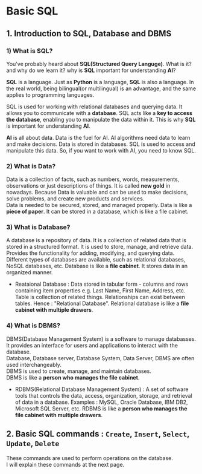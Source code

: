 # Basic SQL

## 1. Introduction to **SQL**, **Database** and **DBMS**

### 1) What is SQL?

You've probably heard about **SQL(Structured Query Languge)**. What is it? and why do we learn it? why is **SQL** important for understanding **AI**?    

**SQL** is a language. Just as **Python** is a language, **SQL** is also a language. In the real world, being bilingual(or multilingual) is an advantage, and the same applies to programming languages.

SQL is used for working with relational databases and querying data. It allows you to communicate with a **database**. SQL acts like a **key to access the database**, enabling you to manipulate the data within it. This is why **SQL** is important for understanding **AI**.    

**AI** is all about data. Data is the fuel for AI. AI algorithms need data to learn and make decisions. Data is stored in databases. SQL is used to access and manipulate this data. So, if you want to work with AI, you need to know SQL.    

### 2) What is Data?

Data is a collection of facts, such as numbers, words, measurements, observations or just descriptions of things. It is called **new gold** in nowadays. Because Data is valuable and can be used to make decisions, solve problems, and create new products and services.  
Data is needed to be secured, stored, and managed properly. 
Data is like a **piece of paper**. It can be stored in a database, which is like a file cabinet.

### 3) What is Database?
A database is a repository of data. It is a collection of related data that is stored in a structured format. It is used to store, manage, and retrieve data.   
Provides the functionality for adding, modifying, and querying data.    
Different types of databases are available, such as relational databases, NoSQL databases, etc. 
Database is like a **file cabinet**. It stores data in an organized manner.

* Reataional Database : Data stored in tabular form - columns and rows containing item properties e.g. Last Name, First Name, Address, etc. Table is collection of related things. Relationships can exist between tables. Hence : "Relational Database". Relational database is like a **file cabinet with multiple drawers**.

### 4) What is DBMS?
DBMS(Database Management System) is a software to manage databasses.    
It provides an interface for users and applications to interact with the database.  
Database, Database server, Database System, Data Server, DBMS are often used interchangeably.   
DBMS is used to create, manage, and maintain databases.    
DBMS is like a **person who manages the file cabinet**.

* RDBMS(Relational Database Management System) : A set of software tools that controls the data, access, organization, storage, and retrieval of data in a database. Examples : MySQL, Oracle Database, IBM DB2, Microsoft SQL Server, etc. RDBMS is like a **person who manages the file cabinet with multiple drawers**.


## 2. Basic SQL commands : `Create`, `Insert`, `Select`, `Update`, `Delete`
These commands are used to perform operations on the database.    
I will explain these commands at the next page.
